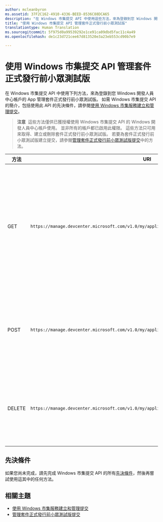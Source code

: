 ```yaml
---
author: mcleanbyron
ms.assetid: 37F2C162-4910-4336-BEED-8536C88DCA65
description: "在 Windows 市集提交 API 中使用這些方法，來為登錄到您 Windows 開發人員中心帳戶的 App 管理套件正式發行前小眾測試版。"
title: "使用 Windows 市集提交 API 管理套件正式發行前小眾測試版"
translationtype: Human Translation
ms.sourcegitcommit: 5f975d0a99539292e1ce91ca09dbd5fac11c4a49
ms.openlocfilehash: de1c23d721cee67d813520e3a23eb553cd90b7e9

---
```


# 使用 Windows 市集提交 API 管理套件正式發行前小眾測試版




在 Windows 市集提交 API 中使用下列方法，來為登錄到您 Windows 開發人員中心帳戶的 App 管理套件正式發行前小眾測試版。 如需 Windows 市集提交 API 的簡介，包括使用此 API 的先決條件，請參閱[使用 Windows 市集服務建立和管理提交](create-and-manage-submissions-using-windows-store-services.md)。

>**注意**&nbsp;&nbsp;這些方法僅供已獲授權使用 Windows 市集提交 API 的 Windows 開發人員中心帳戶使用。 並非所有的帳戶都已啟用此權限。 這些方法只可用來取得、建立或刪除套件正式發行前小眾測試版。 若要為套件正式發行前小眾測試版建立提交，請參閱[管理套件正式發行前小眾測試版提交](manage-flight-submissions.md)中的方法。

| 方法        | URI    | 描述                                                                 |
|---------------|--------|-----------------------------------------------------------------------------|
| GET | ```https://manage.devcenter.microsoft.com/v1.0/my/applications/{applicationId}/flights/{flightId}``` | 為登錄到您 Windows 開發人員中心帳戶的 App 取得套件正式發行前小眾測試版的資料。 如需詳細資訊，請參閱[取得套件正式發行前小眾測試版](get-a-flight.md)。 |
| POST | ```https://manage.devcenter.microsoft.com/v1.0/my/applications/{applicationId}/flights``` | 建立新的套件正式發行前小眾測試版。 如需詳細資訊，請參閱[建立套件正式發行前小眾測試版](create-a-flight.md)。|
| DELETE | ```https://manage.devcenter.microsoft.com/v1.0/my/applications/{applicationId}/flights/{flightId}``` | 刪除套件正式發行前小眾測試版。 如需詳細資訊，請參閱[刪除套件正式發行前小眾測試版](delete-a-flight.md)。 |


## 先決條件

如果您尚未完成，請先完成 Windows 市集提交 API 的所有[先決條件](create-and-manage-submissions-using-windows-store-services.md#prerequisites)，然後再嘗試使用這其中的任何方法。

## 相關主題

* [使用 Windows 市集服務建立和管理提交](create-and-manage-submissions-using-windows-store-services.md)
* [管理套件正式發行前小眾測試版提交](manage-flight-submissions.md)



<!--HONumber=Aug16_HO5-->


